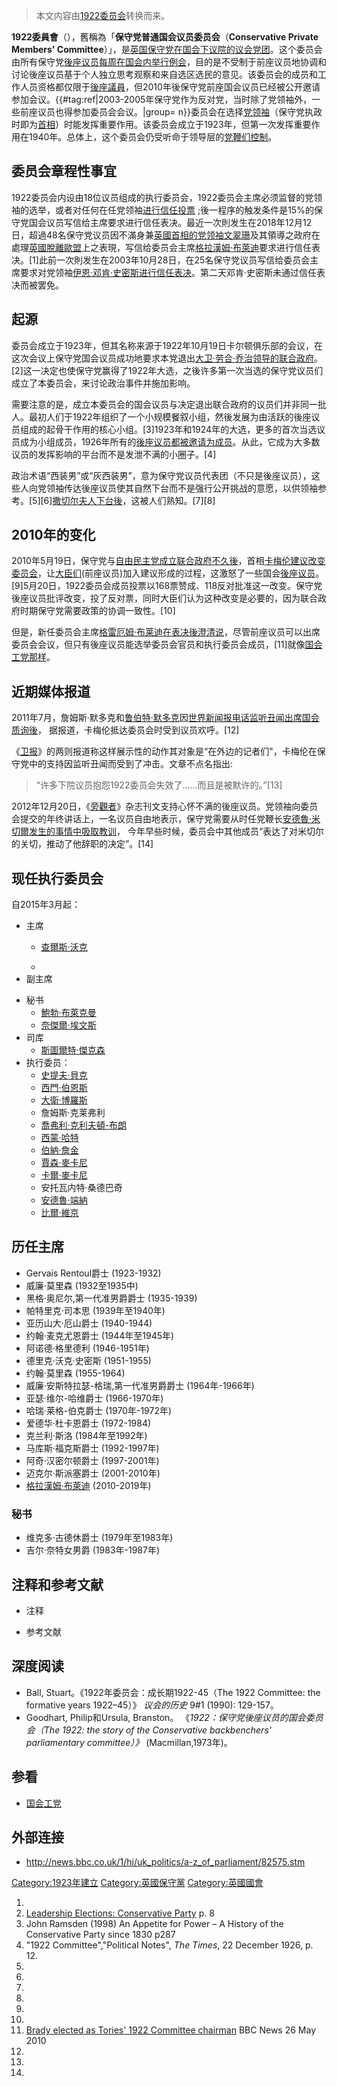 > 本文内容由[1922委员会](https://zh.wikipedia.org/wiki/1922委员会)转换而来。


**1922委員會**（），舊稱為「**保守党普通国会议员委员会**（**Conservative Private Members' Committee**）」，是[英国保守党在国会](https://zh.wikipedia.org/wiki/英国保守党 "wikilink")[下议院的](../Page/英国下议院.md "wikilink")[议会党团](https://zh.wikipedia.org/wiki/议会党团 "wikilink")。这个委员会由所有保守党[後座议员每周在](https://zh.wikipedia.org/wiki/後座議員 "wikilink")[国会内举行例会](https://zh.wikipedia.org/wiki/英国国会 "wikilink")，目的是不受制于前座议员地协调和讨论後座议员基于个人独立思考观察和来自选区选民的意见。该委员会的成员和工作人员资格都仅限于[後座議員](https://zh.wikipedia.org/wiki/後座議員 "wikilink")，但2010年後保守党前座国会议员已经被公开邀请参加会议。{{\#tag:ref|2003-2005年保守党作为反对党，当时除了党领袖外，一些前座议员也得参加委员会会议。|group= n}}委员会在选择[党领袖](https://zh.wikipedia.org/wiki/保守黨黨魁_\(英國\) "wikilink")（保守党执政时即为[首相](../Page/英国首相.md "wikilink")）时能发挥重要作用。该委员会成立于1923年，但第一次发挥重要作用在1940年。总体上，这个委员会仍受听命于领导层的[党鞭们控制](https://zh.wikipedia.org/wiki/党鞭长_\(英国\) "wikilink")。

## 委员会章程性事宜

1922委员会内设由18位议员组成的执行委员会，1922委员会主席必须监督的党领袖的选举，或者对任何在任党领袖[进行信任投票](../Page/不信任动议.md "wikilink") ;後一程序的触发条件是15%的保守党国会议员写信给主席要求进行信任表决。最近一次則发生在2018年12月12日，超過48名保守党议员因不滿身兼[英國首相的党领袖](https://zh.wikipedia.org/wiki/英國首相 "wikilink")[文翠珊](../Page/文翠珊.md "wikilink")及其領導之政府在處理[英國脫離歐盟](../Page/英國脫離歐盟.md "wikilink")上之表現，写信给委员会主席[格拉漢姆·布萊迪](../Page/格拉漢姆·布萊迪.md "wikilink")要求进行信任表决。\[1\]此前一次則发生在2003年10月28日，在25名保守党议员写信给委员会主席要求对党领袖[伊恩·邓肯·史密斯进行信任表决](../Page/施志安.md "wikilink")。第二天邓肯·史密斯未通过信任表决而被罢免。

## 起源

委员会成立于1923年，但其名称来源于1922年10月19日卡尔顿俱乐部的会议，在这次会议上保守党国会议员成功地要求本党退出[大卫·劳合·乔治领导的联合政府](https://zh.wikipedia.org/wiki/大卫·劳合·乔治 "wikilink")。\[2\]这一决定也使保守党赢得了1922年大选，之後许多第一次当选的保守党议员们成立了本委员会，来讨论政治事件并施加影响。

需要注意的是，成立本委员会的国会议员与决定退出联合政府的议员们并非同一批人。最初人们于1922年组织了一个小规模餐叙小组，然後发展为由活跃的後座议员组成的起骨干作用的核心小组。\[3\]1923年和1924年的大选，更多的首次当选议员成为小组成员，1926年所有的[後座议员都被邀请为成员](https://zh.wikipedia.org/wiki/後座议员 "wikilink")。从此，它成为大多数议员的发挥影响的平台而不是发泄不满的小圈子。\[4\]

政治术语“西装男”或“灰西装男”，意为保守党议员代表团（不只是後座议员），这些人向党领袖传达後座议员使其自然下台而不是强行公开挑战的意愿，以供领袖参考。\[5\]\[6\][撒切尔夫人下台後](https://zh.wikipedia.org/wiki/撒切尔夫人 "wikilink")，这被人们熟知。\[7\]\[8\]

## 2010年的变化

2010年5月19日，保守党与[自由民主党成立](../Page/自由民主党_\(英国\).md "wikilink")[联合政府不久後](../Page/第一次卡梅伦内阁.md "wikilink")，首相[卡梅伦建议改变委员会](../Page/戴维·卡梅伦.md "wikilink")，让[大臣们](../Page/部長.md "wikilink")(前座议员)加入建议形成的过程，这激怒了一些国会[後座议员](https://zh.wikipedia.org/wiki/後座議員 "wikilink")。\[9\]5月20日，1922委员会成员投票以168票赞成、118反对批准这一改变。保守党後座议员批评改变，投了反对票，同时大臣们认为这种改变是必要的，因为联合政府时期保守党需要政策的协调一致性。\[10\]

但是，新任委员会主席[格雷厄姆·布莱迪在表决後澄清说](../Page/格拉漢姆·布萊迪.md "wikilink")，尽管前座议员可以出席委员会会议，但只有後座议员能选举委员会官员和执行委员会成员，\[11\]就像[国会工党那样](https://zh.wikipedia.org/wiki/國會工黨 "wikilink")。

## 近期媒体报道

2011年7月，詹姆斯·默多克和[鲁伯特·默多克](../Page/鲁伯特·默多克.md "wikilink")因[世界新闻报电话监听丑闻出席国会质询後](https://zh.wikipedia.org/wiki/世界新闻报电话窃听丑闻 "wikilink")， 据报道，卡梅伦抵达委员会时受到议员欢呼。\[12\]

《[卫报](../Page/衛報.md "wikilink")》的两则报道称这样展示性的动作其对象是“在外边的记者们"，卡梅伦在保守党中的支持因监听丑闻而受到了冲击。文章不点名指出:

> “许多下院议员抱怨1922委员会失效了……而且是被默许的。”\[13\]

2012年12月20日，《[旁觀者](../Page/旁觀者.md "wikilink")》杂志刊文支持心怀不满的後座议员。党领袖向委员会提交的年终讲话上，一名议员自由地表示，保守党需要从时任党鞭长[安德魯·米切爾发生的事情中吸取教训](https://zh.wikipedia.org/wiki/安德魯·米切爾 "wikilink")， 今年早些时候，委员会中其他成员“表达了对米切尔的关切，推动了他辞职的决定”。\[14\]

## 现任执行委员会

自2015年3月起：

  - 主席
      - [查爾斯·沃克](https://zh.wikipedia.org/wiki/查爾斯·沃克 "wikilink")

      -
  - 副主席

<!-- end list -->

  - 秘书
      - [鮑勃·布萊克曼](https://zh.wikipedia.org/wiki/鮑勃·布萊克曼 "wikilink")
      - [奈傑爾·埃文斯](https://zh.wikipedia.org/wiki/奈傑爾·埃文斯 "wikilink")
  - 司库
      - [斯圖爾特·傑克森](https://zh.wikipedia.org/wiki/斯圖爾特·傑克森 "wikilink")
  - 执行委员：
      - [史提夫·貝克](https://zh.wikipedia.org/wiki/史提夫·貝克 "wikilink")
      - [西門·伯恩斯](https://zh.wikipedia.org/wiki/西門·伯恩斯 "wikilink")
      - [大衛·博羅斯](https://zh.wikipedia.org/wiki/大衛·博羅斯 "wikilink")
      - 詹姆斯·克莱弗利
      - [喬弗利·克利夫頓-布朗](https://zh.wikipedia.org/wiki/喬弗利·克利夫頓-布朗 "wikilink")
      - [西蒙·哈特](../Page/西蒙·哈特.md "wikilink")
      - [伯納·詹金](../Page/伯納·詹金.md "wikilink")
      - [賈森·麥卡尼](../Page/賈森·麥卡尼.md "wikilink")
      - [卡爾·麥卡尼](https://zh.wikipedia.org/wiki/卡爾·麥卡尼 "wikilink")
      - 安托瓦内特·桑德巴奇
      - [安德魯·端納](../Page/安德魯·端納.md "wikilink")
      - [比爾·維京](https://zh.wikipedia.org/wiki/比爾·維京 "wikilink")

## 历任主席

  - Gervais Rentoul爵士 (1923-1932)
  - 威廉·莫里森 (1932至1935中)
  - 黑格·奥尼尔,第一代准男爵爵士 (1935-1939)
  - 帕特里克·司本思 (1939年至1940年)
  - 亚历山大·厄山爵士 (1940-1944)
  - 约翰·麦克尤恩爵士 (1944年至1945年)
  - 阿诺德·格里德利 (1946-1951年)
  - 德里克·沃克·史密斯 (1951-1955)
  - 约翰·莫里森 (1955-1964)
  - 威廉·安斯特拉瑟-格瑞,第一代准男爵爵士 (1964年-1966年)
  - 亚瑟·维尔-哈维爵士 (1966-1970年)
  - 哈瑞·莱格-伯克爵士 (1970年-1972年)
  - 爱德华·杜卡恩爵士 (1972-1984)
  - 克兰利·斯洛 (1984年至1992年)
  - 马库斯·福克斯爵士 (1992-1997年)
  - 阿奇·汉密尔顿爵士 (1997-2001年)
  - 迈克尔·斯派塞爵士 (2001-2010年)
  - [格拉漢姆·布萊迪](../Page/格拉漢姆·布萊迪.md "wikilink") (2010-2019年)

### 秘书

  - 维克多·古德休爵士 (1979年至1983年)
  - 吉尔·奈特女男爵 (1983年-1987年)

## 注释和参考文献

  - 注释

<!-- end list -->

  - 参考文献

## 深度阅读

  - Ball, Stuart。《1922年委员会：成长期1922-45（The 1922 Committee: the formative years 1922–45）》 *议会的历史* 9\#1 (1990): 129-157。
  - Goodhart, Philip和Ursula, Branston。 《*1922：保守党後座议员的国会委员会（The 1922: the story of the Conservative backbenchers' parliamentary committee）》* (Macmillan,1973年)。

## 参看

  - [国会工党](https://zh.wikipedia.org/wiki/國會工黨 "wikilink")

## 外部连接

  - <http://news.bbc.co.uk/1/hi/uk_politics/a-z_of_parliament/82575.stm>

[Category:1923年建立](https://zh.wikipedia.org/wiki/Category:1923年建立 "wikilink") [Category:英國保守黨](https://zh.wikipedia.org/wiki/Category:英國保守黨 "wikilink") [Category:英國國會](https://zh.wikipedia.org/wiki/Category:英國國會 "wikilink")

1.
2.  [Leadership Elections: Conservative Party](http://www.parliament.uk/commons/lib/research/briefings/snpc-01366.pdf)  p. 8
3.  John Ramsden (1998) An Appetite for Power – A History of the Conservative Party since 1830  p287
4.  "1922 Committee","Political Notes", *The Times*, 22 December 1926, p. 12.
5.
6.
7.
8.
9.
10.
11. [Brady elected as Tories' 1922 Committee chairman](http://news.bbc.co.uk/1/hi/uk_politics/8706572.stm) BBC News 26 May 2010
12.
13.
14.
